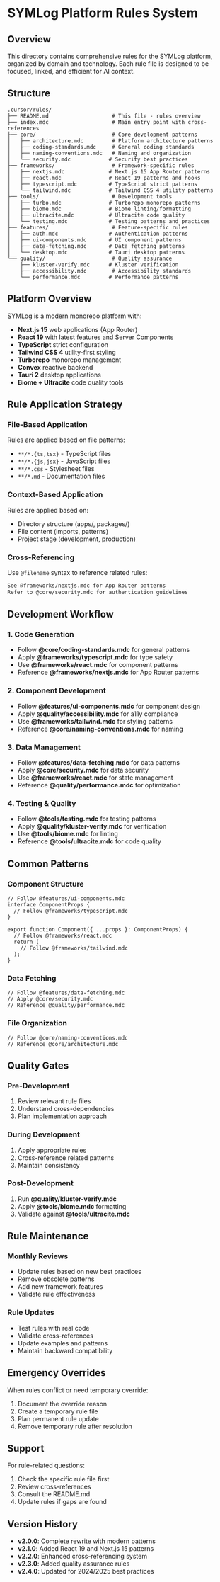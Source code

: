 # SYMLog Platform Rules System

## Overview

This directory contains comprehensive rules for the SYMLog platform, organized by domain and technology. Each rule file is designed to be focused, linked, and efficient for AI context.

## Structure

```
.cursor/rules/
├── README.md                    # This file - rules overview
├── index.mdc                    # Main entry point with cross-references
├── core/                        # Core development patterns
│   ├── architecture.mdc         # Platform architecture patterns
│   ├── coding-standards.mdc     # General coding standards
│   ├── naming-conventions.mdc   # Naming and organization
│   └── security.mdc            # Security best practices
├── frameworks/                  # Framework-specific rules
│   ├── nextjs.mdc              # Next.js 15 App Router patterns
│   ├── react.mdc               # React 19 patterns and hooks
│   ├── typescript.mdc          # TypeScript strict patterns
│   └── tailwind.mdc            # Tailwind CSS 4 utility patterns
├── tools/                       # Development tools
│   ├── turbo.mdc               # Turborepo monorepo patterns
│   ├── biome.mdc               # Biome linting/formatting
│   ├── ultracite.mdc           # Ultracite code quality
│   └── testing.mdc             # Testing patterns and practices
├── features/                    # Feature-specific rules
│   ├── auth.mdc                # Authentication patterns
│   ├── ui-components.mdc       # UI component patterns
│   ├── data-fetching.mdc       # Data fetching patterns
│   └── desktop.mdc             # Tauri desktop patterns
└── quality/                     # Quality assurance
    ├── kluster-verify.mdc      # Kluster verification
    ├── accessibility.mdc        # Accessibility standards
    └── performance.mdc         # Performance patterns
```

## Platform Overview

SYMLog is a modern monorepo platform with:

- **Next.js 15** web applications (App Router)
- **React 19** with latest features and Server Components
- **TypeScript** strict configuration
- **Tailwind CSS 4** utility-first styling
- **Turborepo** monorepo management
- **Convex** reactive backend
- **Tauri 2** desktop applications
- **Biome + Ultracite** code quality tools

## Rule Application Strategy

### File-Based Application

Rules are applied based on file patterns:

- `**/*.{ts,tsx}` - TypeScript files
- `**/*.{js,jsx}` - JavaScript files
- `**/*.css` - Stylesheet files
- `**/*.md` - Documentation files

### Context-Based Application

Rules are applied based on:

- Directory structure (apps/, packages/)
- File content (imports, patterns)
- Project stage (development, production)

### Cross-Referencing

Use `@filename` syntax to reference related rules:

```markdown
See @frameworks/nextjs.mdc for App Router patterns
Refer to @core/security.mdc for authentication guidelines
```

## Development Workflow

### 1. Code Generation

- Follow **@core/coding-standards.mdc** for general patterns
- Apply **@frameworks/typescript.mdc** for type safety
- Use **@frameworks/react.mdc** for component patterns
- Reference **@frameworks/nextjs.mdc** for App Router patterns

### 2. Component Development

- Follow **@features/ui-components.mdc** for component design
- Apply **@quality/accessibility.mdc** for a11y compliance
- Use **@frameworks/tailwind.mdc** for styling patterns
- Reference **@core/naming-conventions.mdc** for naming

### 3. Data Management

- Follow **@features/data-fetching.mdc** for data patterns
- Apply **@core/security.mdc** for data security
- Use **@frameworks/react.mdc** for state management
- Reference **@quality/performance.mdc** for optimization

### 4. Testing & Quality

- Follow **@tools/testing.mdc** for testing patterns
- Apply **@quality/kluster-verify.mdc** for verification
- Use **@tools/biome.mdc** for linting
- Reference **@tools/ultracite.mdc** for code quality

## Common Patterns

### Component Structure

```tsx
// Follow @features/ui-components.mdc
interface ComponentProps {
  // Follow @frameworks/typescript.mdc
}

export function Component({ ...props }: ComponentProps) {
  // Follow @frameworks/react.mdc
  return (
    // Follow @frameworks/tailwind.mdc
  );
}
```

### Data Fetching

```tsx
// Follow @features/data-fetching.mdc
// Apply @core/security.mdc
// Reference @quality/performance.mdc
```

### File Organization

```
// Follow @core/naming-conventions.mdc
// Reference @core/architecture.mdc
```

## Quality Gates

### Pre-Development

1. Review relevant rule files
2. Understand cross-dependencies
3. Plan implementation approach

### During Development

1. Apply appropriate rules
2. Cross-reference related patterns
3. Maintain consistency

### Post-Development

1. Run **@quality/kluster-verify.mdc**
2. Apply **@tools/biome.mdc** formatting
3. Validate against **@tools/ultracite.mdc**

## Rule Maintenance

### Monthly Reviews

- Update rules based on new best practices
- Remove obsolete patterns
- Add new framework features
- Validate rule effectiveness

### Rule Updates

- Test rules with real code
- Validate cross-references
- Update examples and patterns
- Maintain backward compatibility

## Emergency Overrides

When rules conflict or need temporary override:

1. Document the override reason
2. Create a temporary rule file
3. Plan permanent rule update
4. Remove temporary rule after resolution

## Support

For rule-related questions:

1. Check the specific rule file first
2. Review cross-references
3. Consult the README.md
4. Update rules if gaps are found

## Version History

- **v2.0.0**: Complete rewrite with modern patterns
- **v2.1.0**: Added React 19 and Next.js 15 patterns
- **v2.2.0**: Enhanced cross-referencing system
- **v2.3.0**: Added quality assurance rules
- **v2.4.0**: Updated for 2024/2025 best practices

